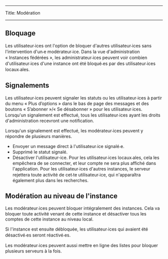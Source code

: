 - - -
Title: Modération
- - -

## Bloquage
Les utilisateur⸳ices ont l'option de bloquer d'autres utilisateur⸳ices sans l'intervention d'un⸳e modérateur⸳ice. Dans la vue d'administration « Instances fédérées », les administrateur⸳ices peuvent voir combien d'utilisateur⸳ices d'une instance ont été bloqué⸳es par des utilisateur⸳ices locaux⸳ales.

## Signalements
Les utilisateur⸳ices peuvent signaler les statuts ou les utilisateur⸳ices à partir du menu « Plus d’options » dans le bas de page des messages et des boutons « S’abonner »/« Se désabonner » pour les utilisateur⸳ices. Lorsqu'un signalement est effectué, tous les utilisateur⸳ices ayant les droits d'administration recevront une notification.

Lorsqu'un signalement est effectué, les modérateur⸳ices peuvent y répondre de plusieurs manières.
- Envoyer un message direct à l'utilisateur⸳ice signalé⸳e.
- Supprimé le statut signalé.
- Désactiver l'utilisateur-ice. Pour les utilisateur⸳ices locaux⸳ales, cela les empêchera de se connecter, et leur compte ne sera plus affiché dans l'application. Pour les utilisateur⸳ices d'autres instances, le serveur rejettera toute activité de cet⸳te utilisateur⸳ice, qui n'apparaîtra également plus dans les recherches.

## Modération au niveau de l'instance
Les modérateur⸳ices peuvent bloquer intégralement des instances. Cela va bloquer toute activité venant de cette instance et désactiver tous les comptes de cette instance au niveau local.

Si l'instance est ensuite débloquée, les utilisateur⸳ices qui avaient été désactivé⸳es seront réactivé⸳es.

Les modérateur⸳ices peuvent aussi mettre en ligne des listes pour bloquer plusieurs serveurs à la fois.
